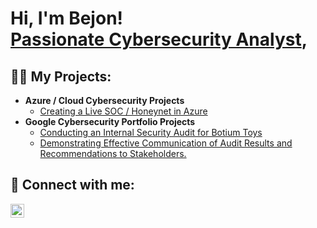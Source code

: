 <h1>Hi, I'm Bejon! <br/><a href="https://github.com/Bejon-Norman1/Azure-Honeynet-SOC-Project.git"></a> <a href="https://www.linkedin.com/in/bejon-norman">Passionate Cybersecurity Analyst</a>, 




<h2>👨‍💻 My Projects:</h2>

- <b>Azure / Cloud Cybersecurity Projects</b>
  - [Creating a Live SOC / Honeynet in Azure](https://github.com/Bejon-Norman1/Azure-Honeynet-SOC-Project.git)
- <b> Google Cybersecurity Portfolio Projects</b>
  - [Conducting an Internal Security Audit for Botium Toys](https://github.com/Bejon-Norman1/Google-Internal-security-audit-Project/blob/main/README.md)
  - [Demonstrating Effective Communication of Audit Results and Recommendations to Stakeholders.](https://github.com/Bejon-Norman1/Stakeholder_Memorandum.md/blob/main/README.md)  


<h2> 🤳 Connect with me:</h2>
  
  [<img align="left" alt="BejonNorman | LinkedIn" width="22px" src="https://cdn.jsdelivr.net/npm/simple-icons@v3/icons/linkedin.svg" />][linkedin]



[linkedin]: https://www.linkedin.com/in/bejon-norman

